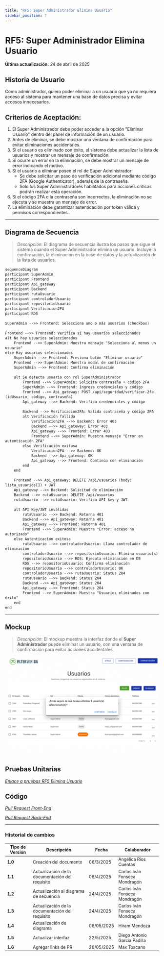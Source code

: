 ```yaml
---
title: "RF5: Super Administrador Elimina Usuario"
sidebar_position: 7
---
```


# RF5: Super Administrador Elimina Usuario

**Última actualización:** 24 de abril de 2025

## Historia de Usuario

Como administrador, quiero poder eliminar a un usuario que ya no requiera acceso al sistema para mantener una base de datos precisa y evitar accesos innecesarios.

## **Criterios de Aceptación:**

1. El Super Administrador debe poder acceder a la opción "Eliminar Usuario" dentro del panel de información de un usuario.
2. Antes de eliminar, se debe mostrar una ventana de confirmación para evitar eliminaciones accidentales.
3. Si el usuario es eliminado con éxito, el sistema debe actualizar la lista de usuarios y mostrar un mensaje de confirmación.
4. Si ocurre un error en la eliminación, se debe mostrar un mensaje de error indicando el motivo.
5. Si el usuario a eliminar posee el rol de Super Administrador:
   - Se debe solicitar un paso de verificación adicional mediante código 2FA (Google Authenticator), además de la contraseña.
   - Solo los Super Administradores habilitados para acciones críticas podrán realizar esta operación.
6. Si el código 2FA o la contraseña son incorrectos, la eliminación no se ejecuta y se muestra un mensaje de error.
7. La eliminación debe garantizar autenticación por token válida y permisos correspondientes.

---

## **Diagrama de Secuencia**

> _Descripción_: El diagrama de secuencia ilustra los pasos que sigue el sistema cuando el Super Administrador elimina un usuario. Incluye la confirmación, la eliminación en la base de datos y la actualización de la lista de usuarios.

```mermaid
sequenceDiagram
participant SuperAdmin
participant Frontend
participant Api_gateway
participant Backend
participant rutaUsuario
participant controladorUsuario
participant repositorioUsuario
participant Verificacion2FA
participant RDS

SuperAdmin -->> Frontend: Selecciona uno o más usuarios (checkbox)

Frontend -->> Frontend: Verifica si hay usuarios seleccionados
alt No hay usuarios seleccionados
    Frontend -->> SuperAdmin: Muestra mensaje "Selecciona al menos un usuario"
else Hay usuarios seleccionados
    SuperAdmin -->> Frontend: Presiona botón "Eliminar usuario"
    Frontend -->> SuperAdmin: Muestra modal de confirmación
    SuperAdmin -->> Frontend: Confirma eliminación

    alt Se detecta usuario con rol SuperAdministrador
        Frontend -->> SuperAdmin: Solicita contraseña + código 2FA
        SuperAdmin -->> Frontend: Ingresa credenciales y código
        Frontend -->> Api_gateway: POST /api/seguridad/verificar-2fa (idUsuario, código, contraseña)
        Api_gateway -->> Backend: Verifica credenciales y código

        Backend -->> Verificacion2FA: Valida contraseña y código 2FA
        alt Verificación fallida
            Verificacion2FA -->> Backend: Error 403
            Backend -->> Api_gateway: Error 403
            Api_gateway -->> Frontend: Error 403
            Frontend -->> SuperAdmin: Muestra mensaje "Error en autenticación 2FA"
        else Verificación exitosa
            Verificacion2FA -->> Backend: OK
            Backend -->> Api_gateway: OK
            Api_gateway -->> Frontend: Continúa con eliminación
        end
    end

    Frontend -->> Api_gateway: DELETE /api/usuarios (body: lista_usuarios[]) + JWT
    Api_gateway -->> Backend: Solicitud de eliminación
    Backend -->> rutaUsuario: DELETE /api/usuarios
    rutaUsuario -->> rutaUsuario: Verifica API key y JWT

    alt API Key/JWT inválidas
        rutaUsuario -->> Backend: Retorna 401
        Backend -->> Api_gateway: Retorna 401
        Api_gateway -->> Frontend: Retorna 401
        Frontend -->> SuperAdmin: Muestra "Error: acceso no autorizado"
    else Autenticación exitosa
        rutaUsuario -->> controladorUsuario: Llama controlador de eliminación
        controladorUsuario -->> repositorioUsuario: Elimina usuario(s)
        repositorioUsuario -->> RDS: Ejecuta eliminación en DB
        RDS -->> repositorioUsuario: Confirma eliminación
        repositorioUsuario -->> controladorUsuario: OK
        controladorUsuario -->> rutaUsuario: Status 204
        rutaUsuario -->> Backend: Status 204
        Backend -->> Api_gateway: Status 204
        Api_gateway -->> Frontend: Status 204
        Frontend -->> SuperAdmin: Muestra "Usuarios eliminados con éxito"
    end
end
```

---

## **Mockup**

> _Descripción_: El mockup muestra la interfaz donde el **Super Administrador** puede eliminar un usuario, con una ventana de confirmación para evitar acciones accidentales.

![Interfaz para eliminar a un usuario](imagenes/RF5EliminaUsuario.png)

## **Pruebas Unitarias**

_<u>[Enlace a pruebas RF5 Elimina Usuario](https://docs.google.com/spreadsheets/d/1NLGwGrGA5PVOEzLaqxa8Ts1D_Ng3QzzqNKWJYUzxD-M/edit?usp=sharing)</u>_

## **Código**

_<u>[Pull Request Front-End](https://github.com/CodeAnd-Co/Frontend-Text-Lines/pull/40)</u>_

_<u>[Pull Request Back-End](https://github.com/CodeAnd-Co/Backend-textiles/pull/42)</u>_

---

### Historial de cambios

| **Tipo de Versión** | **Descripción**                                 | **Fecha**  | **Colaborador**               |
| ------------------- | ----------------------------------------------- | ---------- | ----------------------------- |
| **1.0**             | Creación del documento                          | 06/3/2025  | Angélica Rios Cuentas         |
| **1.1**             | Actualización de la documentación del requisito | 08/4/2025  | Carlos Iván Fonseca Mondragón |
| **1.2**             | Actualización al diagrama de secuencia          | 24/4/2025  | Carlos Iván Fonseca Mondragón |
| **1.3**             | Actualización de la documentación del requisito | 24/4/2025  | Carlos Iván Fonseca Mondragón |
| **1.4**             | Actualización de diagrama                       | 06/05/2025 | Hiram Mendoza                 |
| **1.5**             | Actualizar interfaz                             | 22/5/2025  | Diego Antonio García Padilla  |
| **1.6**             | Agregar links de PR                             | 26/05/2025 | Max Toscano                   |
